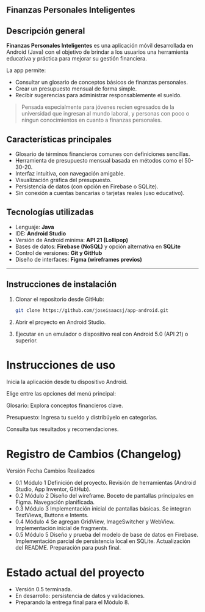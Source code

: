## Finanzas Personales Inteligentes

## Descripción general

**Finanzas Personales Inteligentes** es una aplicación móvil desarrollada en Android (Java) con el objetivo de brindar a los usuarios una herramienta educativa y práctica para mejorar su gestión financiera. 

La app permite:
- Consultar un glosario de conceptos básicos de finanzas personales.
- Crear un presupuesto mensual de forma simple.
- Recibir sugerencias para administrar responsablemente el sueldo.

> Pensada especialmente para jóvenes recien egresados de la universidad que ingresan al mundo laboral, y personas con poco o ningun conocimientos en cuanto a finanzas personales.


## Características principales

- Glosario de términos financieros comunes con definiciones sencillas.
- Herramienta de presupuesto mensual basada en métodos como el 50-30-20.
- Interfaz intuitiva, con navegación amigable.
- Visualización gráfica del presupuesto.
- Persistencia de datos (con opción en Firebase o SQLite).
- Sin conexión a cuentas bancarias o tarjetas reales (uso educativo).

## Tecnologías utilizadas

- Lenguaje: **Java**
- IDE: **Android Studio**
- Versión de Android mínima: **API 21 (Lollipop)**
- Bases de datos: **Firebase (NoSQL)** y opción alternativa en **SQLite**
- Control de versiones: **Git y GitHub**
- Diseño de interfaces: **Figma (wireframes previos)**

---

## Instrucciones de instalación

1. Clonar el repositorio desde GitHub:
   ```bash
   git clone https://github.com/joseisaacsj/app-android.git
2. Abrir el proyecto en Android Studio.

3. Ejecutar en un emulador o dispositivo real con Android 5.0 (API 21) o superior.

# Instrucciones de uso
Inicia la aplicación desde tu dispositivo Android.

Elige entre las opciones del menú principal:

Glosario: Explora conceptos financieros clave.

Presupuesto: Ingresa tu sueldo y distribúyelo en categorías.

Consulta tus resultados y recomendaciones.

# Registro de Cambios (Changelog)
Versión	Fecha	Cambios Realizados
- 0.1	Módulo 1	Definición del proyecto. Revisión de herramientas (Android Studio, App Inventor, GitHub).
- 0.2	Módulo 2	Diseño del wireframe. Boceto de pantallas principales en Figma. Navegación planificada.
- 0.3	Módulo 3	Implementación inicial de pantallas básicas. Se integran TextViews, Buttons e Intents.
- 0.4	Módulo 4	Se agregan GridView, ImageSwitcher y WebView. Implementación inicial de fragments.
- 0.5	Módulo 5	Diseño y prueba del modelo de base de datos en Firebase. Implementación parcial de persistencia local en SQLite. Actualización del README. Preparación para push final.

# Estado actual del proyecto
- Versión 0.5 terminada.
- En desarrollo: persistencia de datos y validaciones.
- Preparando la entrega final para el Módulo 8.
